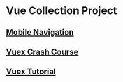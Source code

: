 # Vue Collection Project

## [Mobile Navigation](https://github.com/khairul-abdi/vue-collection-project/tree/master/vuejs-mobile-navigation)

## [Vuex Crash Course](https://github.com/khairul-abdi/vue-collection-project/tree/master/vuex-crash-course)

## [Vuex Tutorial](https://github.com/khairul-abdi/vue-collection-project/tree/master/vuex-tutorial)
